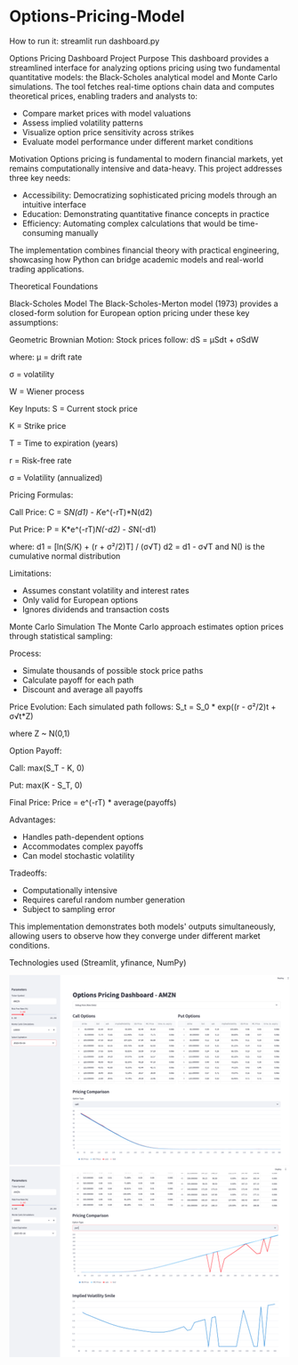 # Options-Pricing-Model

How to run it: streamlit run dashboard.py

Options Pricing Dashboard
Project Purpose
This dashboard provides a streamlined interface for analyzing options pricing using two fundamental quantitative models: the Black-Scholes analytical model and Monte Carlo simulations. The tool fetches real-time options chain data and computes theoretical prices, enabling traders and analysts to:
- Compare market prices with model valuations
- Assess implied volatility patterns
- Visualize option price sensitivity across strikes
- Evaluate model performance under different market conditions

Motivation
Options pricing is fundamental to modern financial markets, yet remains computationally intensive and data-heavy. This project addresses three key needs:
- Accessibility: Democratizing sophisticated pricing models through an intuitive interface
- Education: Demonstrating quantitative finance concepts in practice
- Efficiency: Automating complex calculations that would be time-consuming manually

The implementation combines financial theory with practical engineering, showcasing how Python can bridge academic models and real-world trading applications.

Theoretical Foundations

Black-Scholes Model
The Black-Scholes-Merton model (1973) provides a closed-form solution for European option pricing under these key assumptions:

Geometric Brownian Motion: 
Stock prices follow: 
dS = μSdt + σSdW

where:
μ = drift rate

σ = volatility

W = Wiener process

Key Inputs:
S = Current stock price

K = Strike price

T = Time to expiration (years)

r = Risk-free rate

σ = Volatility (annualized)

Pricing Formulas:

Call Price:
C = S*N(d1) - K*e^(-rT)*N(d2)

Put Price:
P = K*e^(-rT)*N(-d2) - S*N(-d1)

where:
d1 = [ln(S/K) + (r + σ²/2)T] / (σ√T)
d2 = d1 - σ√T
and N() is the cumulative normal distribution

Limitations:
- Assumes constant volatility and interest rates
- Only valid for European options
- Ignores dividends and transaction costs

Monte Carlo Simulation
The Monte Carlo approach estimates option prices through statistical sampling:

Process:
- Simulate thousands of possible stock price paths
- Calculate payoff for each path
- Discount and average all payoffs

Price Evolution:
Each simulated path follows:
S_t = S_0 * exp((r - σ²/2)t + σ√t*Z)

where Z ~ N(0,1)

Option Payoff:

Call: max(S_T - K, 0)

Put: max(K - S_T, 0)

Final Price:
Price = e^(-rT) * average(payoffs)

Advantages:
- Handles path-dependent options
- Accommodates complex payoffs
- Can model stochastic volatility

Tradeoffs:
- Computationally intensive
- Requires careful random number generation
- Subject to sampling error


This implementation demonstrates both models' outputs simultaneously, allowing users to observe how they converge under different market conditions.


Technologies used (Streamlit, yfinance, NumPy)

![img.png](img.png)
![img_1.png](img_1.png)
